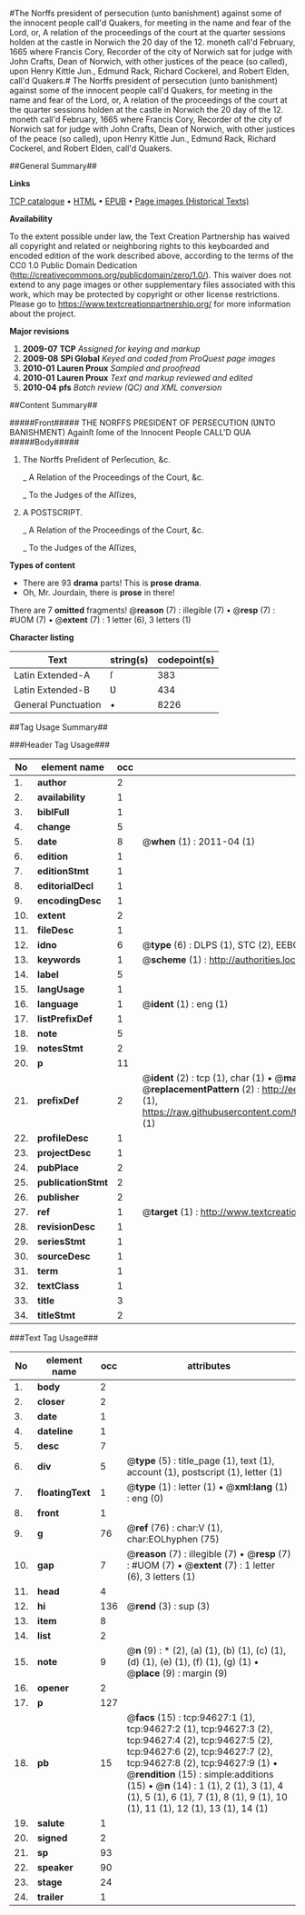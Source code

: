 #The Norffs president of persecution (unto banishment) against some of the innocent people call'd Quakers, for meeting in the name and fear of the Lord, or, A relation of the proceedings of the court at the quarter sessions holden at the castle in Norwich the 20 day of the 12. moneth call'd February, 1665 where Francis Cory, Recorder of the city of Norwich sat for judge with John Crafts, Dean of Norwich, with other justices of the peace (so called), upon Henry Kittle Jun., Edmund Rack, Richard Cockerel, and Robert Elden, call'd Quakers.#
The Norffs president of persecution (unto banishment) against some of the innocent people call'd Quakers, for meeting in the name and fear of the Lord, or, A relation of the proceedings of the court at the quarter sessions holden at the castle in Norwich the 20 day of the 12. moneth call'd February, 1665 where Francis Cory, Recorder of the city of Norwich sat for judge with John Crafts, Dean of Norwich, with other justices of the peace (so called), upon Henry Kittle Jun., Edmund Rack, Richard Cockerel, and Robert Elden, call'd Quakers.

##General Summary##

**Links**

[TCP catalogue](http://www.ota.ox.ac.uk/tcp/)  • 
[HTML](http://tei.it.ox.ac.uk/tcp/Texts-HTML/free/A52/A52396.html)  • 
[EPUB](http://tei.it.ox.ac.uk/tcp/Texts-EPUB/free/A52/A52396.epub) • 
[Page images (Historical Texts)](https://historicaltexts.jisc.ac.uk/eebo-12855536e)

**Availability**

To the extent possible under law, the Text Creation Partnership has waived all copyright and related or neighboring rights to this keyboarded and encoded edition of the work described above, according to the terms of the CC0 1.0 Public Domain Dedication (http://creativecommons.org/publicdomain/zero/1.0/). This waiver does not extend to any page images or other supplementary files associated with this work, which may be protected by copyright or other license restrictions. Please go to https://www.textcreationpartnership.org/ for more information about the project.

**Major revisions**

1. __2009-07__ __TCP__ *Assigned for keying and markup*
1. __2009-08__ __SPi Global__ *Keyed and coded from ProQuest page images*
1. __2010-01__ __Lauren Proux__ *Sampled and proofread*
1. __2010-01__ __Lauren Proux__ *Text and markup reviewed and edited*
1. __2010-04__ __pfs__ *Batch review (QC) and XML conversion*

##Content Summary##

#####Front#####
THE NORFFS PRESIDENT OF PERSECUTION (ƲNTO BANISHMENT) Againſt ſome of the Innocent People CALL'D QUA
#####Body#####

1. The Norffs Preſident of Perſecution, &c.

    _ A Relation of the Proceedings of the Court, &c.

    _ To the Judges of the Aſſizes,

1. A POSTSCRIPT.

    _ A Relation of the Proceedings of the Court, &c.

    _ To the Judges of the Aſſizes,

**Types of content**

  * There are 93 **drama** parts! This is **prose drama**.
  * Oh, Mr. Jourdain, there is **prose** in there!

There are 7 **omitted** fragments! 
 @__reason__ (7) : illegible (7)  •  @__resp__ (7) : #UOM (7)  •  @__extent__ (7) : 1 letter (6), 3 letters (1)

**Character listing**


|Text|string(s)|codepoint(s)|
|---|---|---|
|Latin Extended-A|ſ|383|
|Latin Extended-B|Ʋ|434|
|General Punctuation|•|8226|

##Tag Usage Summary##

###Header Tag Usage###

|No|element name|occ|attributes|
|---|---|---|---|
|1.|__author__|2||
|2.|__availability__|1||
|3.|__biblFull__|1||
|4.|__change__|5||
|5.|__date__|8| @__when__ (1) : 2011-04 (1)|
|6.|__edition__|1||
|7.|__editionStmt__|1||
|8.|__editorialDecl__|1||
|9.|__encodingDesc__|1||
|10.|__extent__|2||
|11.|__fileDesc__|1||
|12.|__idno__|6| @__type__ (6) : DLPS (1), STC (2), EEBO-CITATION (1), OCLC (1), VID (1)|
|13.|__keywords__|1| @__scheme__ (1) : http://authorities.loc.gov/ (1)|
|14.|__label__|5||
|15.|__langUsage__|1||
|16.|__language__|1| @__ident__ (1) : eng (1)|
|17.|__listPrefixDef__|1||
|18.|__note__|5||
|19.|__notesStmt__|2||
|20.|__p__|11||
|21.|__prefixDef__|2| @__ident__ (2) : tcp (1), char (1)  •  @__matchPattern__ (2) : ([0-9\-]+):([0-9IVX]+) (1), (.+) (1)  •  @__replacementPattern__ (2) : http://eebo.chadwyck.com/downloadtiff?vid=$1&page=$2 (1), https://raw.githubusercontent.com/textcreationpartnership/Texts/master/tcpchars.xml#$1 (1)|
|22.|__profileDesc__|1||
|23.|__projectDesc__|1||
|24.|__pubPlace__|2||
|25.|__publicationStmt__|2||
|26.|__publisher__|2||
|27.|__ref__|1| @__target__ (1) : http://www.textcreationpartnership.org/docs/. (1)|
|28.|__revisionDesc__|1||
|29.|__seriesStmt__|1||
|30.|__sourceDesc__|1||
|31.|__term__|1||
|32.|__textClass__|1||
|33.|__title__|3||
|34.|__titleStmt__|2||


###Text Tag Usage###

|No|element name|occ|attributes|
|---|---|---|---|
|1.|__body__|2||
|2.|__closer__|2||
|3.|__date__|1||
|4.|__dateline__|1||
|5.|__desc__|7||
|6.|__div__|5| @__type__ (5) : title_page (1), text (1), account (1), postscript (1), letter (1)|
|7.|__floatingText__|1| @__type__ (1) : letter (1)  •  @__xml:lang__ (1) : eng (0)|
|8.|__front__|1||
|9.|__g__|76| @__ref__ (76) : char:V (1), char:EOLhyphen (75)|
|10.|__gap__|7| @__reason__ (7) : illegible (7)  •  @__resp__ (7) : #UOM (7)  •  @__extent__ (7) : 1 letter (6), 3 letters (1)|
|11.|__head__|4||
|12.|__hi__|136| @__rend__ (3) : sup (3)|
|13.|__item__|8||
|14.|__list__|2||
|15.|__note__|9| @__n__ (9) : * (2), (a) (1), (b) (1), (c) (1), (d) (1), (e) (1), (f) (1), (g) (1)  •  @__place__ (9) : margin (9)|
|16.|__opener__|2||
|17.|__p__|127||
|18.|__pb__|15| @__facs__ (15) : tcp:94627:1 (1), tcp:94627:2 (1), tcp:94627:3 (2), tcp:94627:4 (2), tcp:94627:5 (2), tcp:94627:6 (2), tcp:94627:7 (2), tcp:94627:8 (2), tcp:94627:9 (1)  •  @__rendition__ (15) : simple:additions (15)  •  @__n__ (14) : 1 (1), 2 (1), 3 (1), 4 (1), 5 (1), 6 (1), 7 (1), 8 (1), 9 (1), 10 (1), 11 (1), 12 (1), 13 (1), 14 (1)|
|19.|__salute__|1||
|20.|__signed__|2||
|21.|__sp__|93||
|22.|__speaker__|90||
|23.|__stage__|24||
|24.|__trailer__|1||
